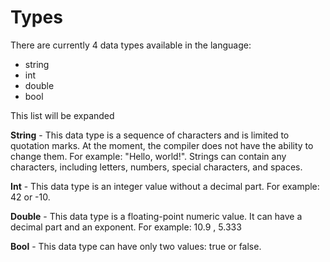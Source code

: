 # Types

There are currently 4 data types available in the language:

- string
- int
- double
- bool

This list will be expanded

**String** - This data type is a sequence of characters and is limited to quotation marks. At the moment, the compiler does not have the ability to change them. For example: "Hello, world!". Strings can contain any characters, including letters, numbers, special characters, and spaces.

**Int** - This data type is an integer value without a decimal part. For example: 42 or -10.

**Double** - This data type is a floating-point numeric value. It can have a decimal part and an exponent. For example: 10.9 , 5.333

**Bool** - This data type can have only two values: true  or false.